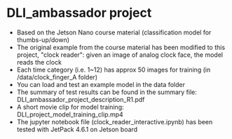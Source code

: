 # DLI_ambassador project
- Based on the Jetson Nano course material (classification model for thumbs-up/down)
- The original example from the course material has been modified to this project, "clock reader": given an image of analog clock face, the model reads the clock 
- Each time category (i.e. 1~12) has approx 50 images for training (in /data/clock_finger_A folder)
- You can load and test an example model in the data folder
- The summary of test results can be found in the summary file: DLI_ambassador_project_description_R1.pdf
- A short movie clip for model training: DLI_project_model_training_clip.mp4
- The jupyter notebook file (clock_reader_interactive.ipynb) has been tested with JetPack 4.6.1 on Jetson board
